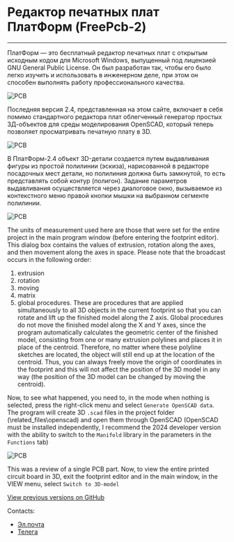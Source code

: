 # Редактор печатных плат ПлатФорм (FreePcb-2)

*** 


ПлатФорм — это бесплатный редактор печатных плат с открытым исходным кодом для Microsoft Windows, выпущенный под лицензией GNU General Public License. Он был разработан так, чтобы его было легко изучить и использовать в инженерном деле, при этом он способен выполнять работу профессионального качества.

![PCB](https://github.com/Duxah/FreePCB-2/blob/master/pictures/Driver.png)

Последняя версия 2.4, представленная на этом сайте, включает в себя помимо стандартного редактора плат облегченный генератор простых 3Д-объектов для среды моделирования OpenSCAD, который теперь позволяет просматривать печатную плату в 3D.

![PCB](https://github.com/Duxah/FreePCB-2/blob/master/pictures/3D.png)

В ПлатФорм-2.4 объект 3D-детали создается путем выдавливания фигуры из простой полилинии (эскиза), нарисованной в редакторе посадочных мест детали, но полилиния должна быть замкнутой, то есть представлять собой контур (полигон). Задание параметров выдавливания осуществляется через диалоговое окно, вызываемое из контекстного меню правой кнопки мышки на выбранном сегменте полилинии.

![PCB](https://github.com/Duxah/FreePCB-2/blob/master/pictures/scad_dlg.png)

The units of measurement used here are those that were set for the entire project in the main program window (before entering the footprint editor). This dialog box contains the values ​​of extrusion, rotation along the axes, and then movement along the axes in space. Please note that the broadcast occurs in the following order:

1) extrusion
2) rotation
3) moving
4) matrix
5) global procedures. These are procedures that are applied simultaneously to all 3D objects in the current footprint so that you can rotate and lift up the finished model along the Z axis. Global procedures do not move the finished model along the X and Y axes, since the program automatically calculates the geometric center of the finished model, consisting from one or many extrusion polylines and places it in place of the centroid. Therefore, no matter where these polyline sketches are located, the object will still end up at the location of the centroid. Thus, you can always freely move the origin of coordinates in the footprint and this will not affect the position of the 3D model in any way (the position of the 3D model can be changed by moving the centroid).

Now, to see what happened, you need to, in the mode when nothing is selected, press the right-click menu and select `Generate OpenSCAD data`. The program will create 3D `.scad` files in the project folder (\related_files\openscad) and open them through OpenSCAD (OpenSCAD must be installed independently, I recommend the 2024 developer version with the ability to switch to the `Manifold` library in the parameters in the `Functions` tab)

![PCB](https://github.com/Duxah/FreePCB-2/blob/master/pictures/scad_1.png)

This was a review of a single PCB part. Now, to view the entire printed circuit board in 3D, exit the footprint editor and in the main window, in the VIEW menu, select `Switch to 3D-model`

[View previous versions on GitHub](https://github.com/Duxah/FreePCB-2)

Contacts: 
- [Эл.почта](mailto:info@niconson.com)
- [Телега](https://www.t.me/niconson) 
